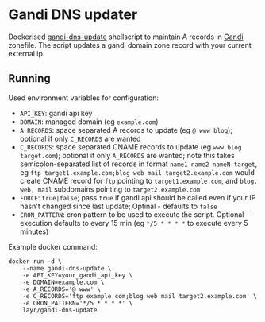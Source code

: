 # Gandi DNS updater

Dockerised [gandi-dns-update](https://github.com/brianpcurran/gandi-automatic-dns)
shellscript to maintain A records in [Gandi](https://www.gandi.net) zonefile. The script updates a gandi
domain zone record with your current external ip.

## Running

Used environment variables for configuration:

- `API_KEY`: gandi api key
- `DOMAIN`: managed domain (eg `example.com`)
- `A_RECORDS`: space separated A records to update (eg `@ www blog`); optional if only `C_RECORDS` are wanted
- `C_RECORDS`: space separated CNAME records to update (eg `www blog target.com`); optional if only `A_RECORDS` are wanted;
  note this takes semicolon-separated list of records in format `name1 name2 nameN target`, eg
  `ftp target1.example.com;blog web mail target2.example.com` would create CNAME record for `ftp` pointing to `target1.example.com`,
  and `blog, web, mail` subdomains pointing to `target2.example.com`
- `FORCE`: `true|false`; pass `true` if gandi api should be called even if your IP hasn't changed since last update; Optinal - defaults to `false`
- `CRON_PATTERN`: cron pattern to be used to execute the script. Optional - execution defaults to every 15 min
(eg `*/5 * * * *` to execute every 5 minutes)

Example docker command:

	docker run -d \
		--name gandi-dns-update \
		-e API_KEY=your_gandi_api_key \
		-e DOMAIN=example.com \
		-e A_RECORDS='@ www' \
		-e C_RECORDS='ftp example.com;blog web mail target2.example.com' \
		-e CRON_PATTERN='*/5 * * * *' \
		layr/gandi-dns-update
